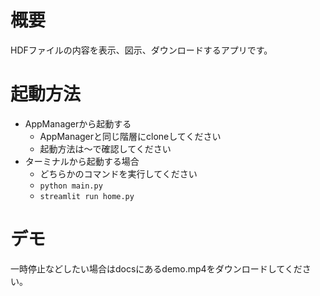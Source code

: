 # 概要

HDFファイルの内容を表示、図示、ダウンロードするアプリです。

# 起動方法

- AppManagerから起動する
    - AppManagerと同じ階層にcloneしてください
    - 起動方法は〜で確認してください
- ターミナルから起動する場合
    - どちらかのコマンドを実行してください
    - `python main.py`
    - `streamlit run home.py`

# デモ

一時停止などしたい場合はdocsにあるdemo.mp4をダウンロードしてください。


